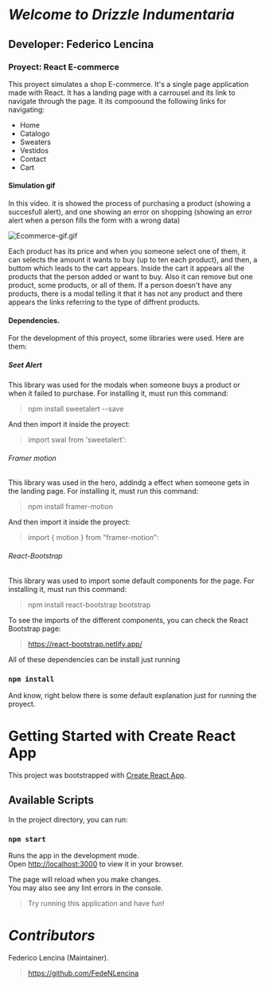 #  *Welcome to Drizzle Indumentaria* 

## Developer: Federico Lencina

### Proyect: React E-commerce

This proyect simulates a shop E-commerce. It's a single page application made with React. It has a landing page with
a carrousel and its link to navigate through the page. It its compoound the following links for navigating:

+ Home
+ Catalogo
+ Sweaters
+ Vestidos
+ Contact
+ Cart

#### Simulation gif
In this video. it is showed the process of purchasing a product (showing a succesfull alert), 
and one showing an error on shopping (showing an error alert when a person fills the form with a wrong data)

![Ecommerce-gif.gif](https://github.com/FedeNLencina/DrizzleIndumentaria-Lencina/blob/main/src/gif/Ecommerce-gif.gif)

Each product has its price and when you someone select one of them, it can selects the amount it wants to buy (up to ten each product),
and then, a buttom which leads to the cart appears.
Inside the cart it appears all the products that the person added or want to buy. Also it can remove but one product, some products, or all of them.
If a person doesn't have any products, there is a modal telling it that it has not any product and there appears the links referring to the type of diffrent products.

#### Dependencies. 

For the development of this proyect, some libraries were used. Here are them:

##### Seet Alert
This library was used for the modals when someone buys a product or when it failed to purchase. 
For installing it, must run this command:
> npm install sweetalert --save

And then import it inside the proyect:
> import swal from 'sweetalert':

###### Framer motion
This library was used in the hero, addindg a effect when someone gets in the landing page.
For installing it, must run this command:
> npm install framer-motion

And then import it inside the proyect:
> import { motion } from "framer-motion":

###### React-Bootstrap
This library was used to import some default components for the page.
For installing it, must run this command:
> npm install react-bootstrap bootstrap

To see the imports of the different components, you can check the React Bootstrap page: 
> https://react-bootstrap.netlify.app/

All of these dependencies can be install just running 
### `npm install`

And know, right below there is some default explanation just for running the proyect.

# Getting Started with Create React App

This project was bootstrapped with [Create React App](https://github.com/facebook/create-react-app).

## Available Scripts

In the project directory, you can run:

### `npm start`

Runs the app in the development mode.\
Open [http://localhost:3000](http://localhost:3000) to view it in your browser.

The page will reload when you make changes.\
You may also see any lint errors in the console.

> Try running this application and have fun!

#  *Contributors*

Federico Lencina (Maintainer). 
 > https://github.com/FedeNLencina


